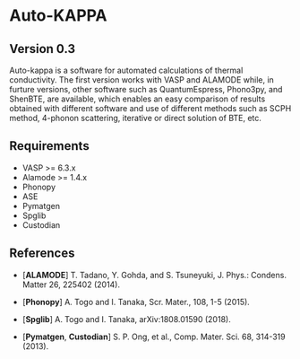 Auto-KAPPA
============

Version 0.3
---------------

Auto-kappa is a software for automated calculations of thermal conductivity.
The first version works with VASP and ALAMODE while, in furture versions,
other software such as QuantumEspress, Phono3py, and ShenBTE, are available,
which enables an easy comparison of results obtained with different software and
use of different methods such as SCPH method, 4-phonon scattering, iterative or direct solution of BTE, etc.

Requirements
-------------

* VASP >= 6.3.x
* Alamode >= 1.4.x
* Phonopy
* ASE
* Pymatgen
* Spglib
* Custodian


References
-----------

- [**ALAMODE**] T. Tadano, Y. Gohda, and S. Tsuneyuki, J. Phys.: Condens. Matter 26, 225402 (2014).

- [**Phonopy**] A. Togo and I. Tanaka, Scr. Mater., 108, 1-5 (2015).

- [**Spglib**] A. Togo and I. Tanaka, arXiv:1808.01590 (2018).

- [**Pymatgen**, **Custodian**] S. P. Ong, et al., Comp. Mater. Sci. 68, 314-319 (2013).


